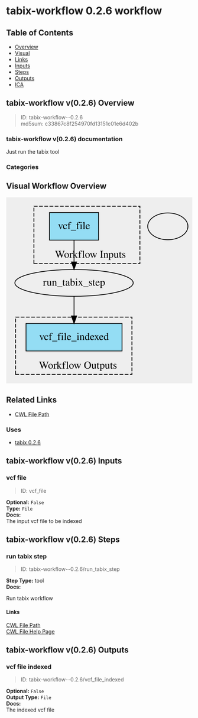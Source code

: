 
tabix-workflow 0.2.6 workflow
=============================

## Table of Contents
  
- [Overview](#tabix-workflow-v026-overview)  
- [Visual](#visual-workflow-overview)  
- [Links](#related-links)  
- [Inputs](#tabix-workflow-v026-inputs)  
- [Steps](#tabix-workflow-v026-steps)  
- [Outputs](#tabix-workflow-v026-outputs)  
- [ICA](#ica)  


## tabix-workflow v(0.2.6) Overview



  
> ID: tabix-workflow--0.2.6  
> md5sum: c33867c8f254970fd13151c01e6d402b

### tabix-workflow v(0.2.6) documentation
  
Just run the tabix tool

### Categories
  


## Visual Workflow Overview
  
[![tabix-workflow__0.2.6.svg](../../../../images/workflows/tabix-workflow/0.2.6/tabix-workflow__0.2.6.svg)](https://github.com/umccr/cwl-ica/raw/main/.github/catalogue/images/workflows/tabix-workflow/0.2.6/tabix-workflow__0.2.6.svg)
## Related Links
  
- [CWL File Path](../../../../../../workflows/tabix-workflow/0.2.6/tabix-workflow__0.2.6.cwl)  


### Uses
  
- [tabix 0.2.6](../../../tools/tabix/0.2.6/tabix__0.2.6.md)  

  


## tabix-workflow v(0.2.6) Inputs

### vcf file



  
> ID: vcf_file
  
**Optional:** `False`  
**Type:** `File`  
**Docs:**  
The input vcf file to be indexed

  


## tabix-workflow v(0.2.6) Steps

### run tabix step


  
> ID: tabix-workflow--0.2.6/run_tabix_step
  
**Step Type:** tool  
**Docs:**
  
Run tabix workflow

#### Links
  
[CWL File Path](../../../../../../tools/tabix/0.2.6/tabix__0.2.6.cwl)  
[CWL File Help Page](../../../tools/tabix/0.2.6/tabix__0.2.6.md)  


## tabix-workflow v(0.2.6) Outputs

### vcf file indexed



  
> ID: tabix-workflow--0.2.6/vcf_file_indexed  

  
**Optional:** `False`  
**Output Type:** `File`  
**Docs:**  
The indexed vcf file
  

  

